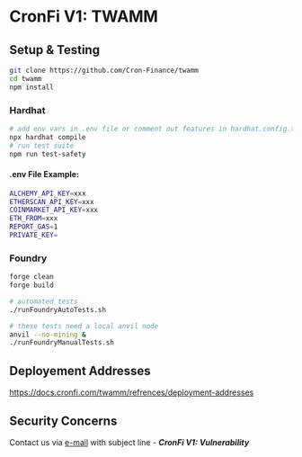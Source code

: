 # CronFi V1: TWAMM

## Setup & Testing
```bash
git clone https://github.com/Cron-Finance/twamm
cd twamm
npm install
```
### Hardhat
```bash
# add env vars in .env file or comment out features in hardhat.config.ts
npx hardhat compile
# run test suite
npm run test-safety
```
#### .env File Example:
```bash
ALCHEMY_API_KEY=xxx
ETHERSCAN_API_KEY=xxx
COINMARKET_API_KEY=xxx
ETH_FROM=xxx
REPORT_GAS=1
PRIVATE_KEY=
```
### Foundry
```bash
forge clean
forge build

# automated tests
./runFoundryAutoTests.sh

# these tests need a local anvil node
anvil --no-mining &
./runFoundryManualTests.sh
```

## Deployement Addresses
https://docs.cronfi.com/twamm/refrences/deployment-addresses

## Security Concerns
Contact us via [e-mail](security@cronfi.com) with subject line - ***CronFi V1: Vulnerability***
